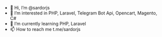 - 👋 Hi, I’m @sardorjs
- 👀 I’m interested in PHP, Laravel, Telegram Bot Api, Opencart, Magento, C#
- 🌱 I’m currently learning PHP, Laravel
- 📫 How to reach me t.me/sardorjs

<!---
sardorjs/sardorjs is a ✨ special ✨ repository because its `README.md` (this file) appears on your GitHub profile.
You can click the Preview link to take a look at your changes.
--->

